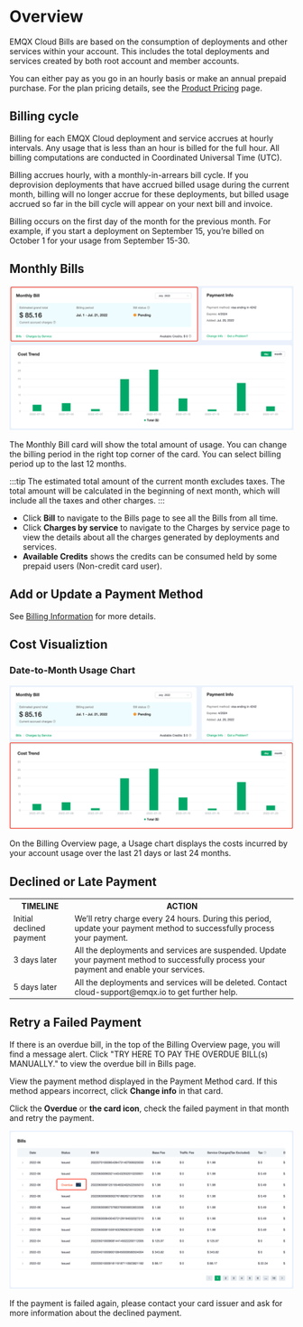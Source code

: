 # Overview

EMQX Cloud Bills are based on the consumption of deployments and other services within your account. This includes the total deployments and services created by both root account and member accounts.

You can either pay as you go in an hourly basis or make an annual prepaid purchase. For the plan pricing details, see the [Product Pricing](../price/pricing.md) page.

## Billing cycle

Billing for each EMQX Cloud deployment and service accrues at hourly intervals. Any usage that is less than an hour is billed for the full hour. All billing computations are conducted in Coordinated Universal Time (UTC). 

Billing accrues hourly, with a monthly-in-arrears bill cycle. If you deprovision deployments that have accrued billed usage during the current month, billing will no longer accrue for these deployments, but billed usage accrued so far in the bill cycle will appear on your next bill and invoice.

Billing occurs on the first day of the month for the previous month. For example, if you start a deployment on September 15, you’re billed on October 1 for your usage from September 15-30.


## Monthly Bills

![month bill](./_assets/monthly_bill.png)

The Monthly Bill card will show the total amount of usage. You can change the billing period in the right top corner of the card. You can select billing period up to the last 12 months. 

:::tip
The estimated total amount of the current month excludes taxes. The total amount will be calculated in the beginning of next month, which will include all the taxes and other charges.
:::

- Click **Bill** to navigate to the Bills page to see all the Bills from all time.
- Click **Charges by service** to navigate to the Charges by service page to view the details about all the charges generated by deployments and services.
- **Available Credits** shows the credits can be consumed held by some prepaid users (Non-credit card user).


## Add or Update a Payment Method
See [Billing Information](./billing_information.md) for more details.


## Cost Visualiztion

### Date-to-Month Usage Chart

![month bill](./_assets/trend.png)

On the Billing Overview page, a Usage chart displays the costs incurred by your account usage over the last 21 days or last 24 months.

## Declined or Late Payment
<table>
   <tr>
      <th>TIMELINE</th>
      <th>ACTION</th>
   </tr>
   <tr>
      <td>Initial declined payment</td>
      <td>We’ll retry charge every 24 hours. During this period, update your payment method to successfully process your payment.</td>
   </tr>
   <tr>
   	  <td>3 days later</td>
   	  <td>All the deployments and services are suspended. Update your payment method to successfully process your payment and enable your services.</td>
   </tr>
   <tr>
   	  <td>5 days later</td>
   	  <td>All the deployments and services will be deleted. Contact cloud-support@emqx.io to get further help.</td>
   </tr>
</table>

## Retry a Failed Payment
If there is an overdue bill, in the top of the Billing Overview page, you will find a message alert. Click "TRY HERE TO PAY THE OVERDUE BILL(s) MANUALLY." to view the overdue bill in Bills page.

View the payment method displayed in the Payment Method card. If this method appears incorrect, click **Change info** in that card.

Click the **Overdue** or **the card icon**, check the failed payment in that month and retry the payment.

![overdue](./_assets/overdue.png)

If the payment is failed again, please contact your card issuer and ask for more information about the declined payment.
